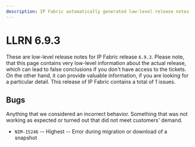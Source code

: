 ```yaml
---
description: IP Fabric automatically generated low-level release notes for version 6.9.3.
---
```


# LLRN 6.9.3

These are low-level release notes for IP Fabric release `6.9.3`. Please note, that this page contains very low-level information about the actual release, which can lead to false conclusions if you don't have access to the tickets. On the other hand, it can provide valuable information, if you are looking for a particular detail. This release of IP Fabric contains a total of 1 issues.

## Bugs

Anything that we considered an incorrect behavior. Something that was not working as expected or turned out that did not meet customers' demand.

- `NIM-15246` -- Highest -- Error during migration or download of a snapshot
